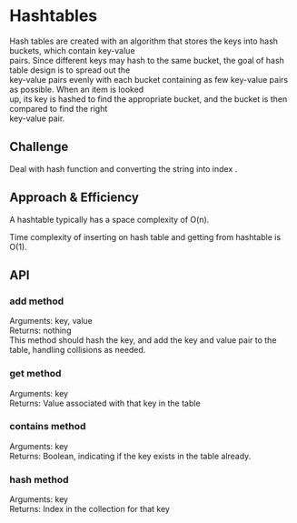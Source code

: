# Hashtables
<!-- Short summary or background information -->
Hash tables are created with an algorithm that stores the keys into hash buckets, which contain key-value <br>pairs. Since different keys may hash to the same bucket, the goal of hash table design is to spread out the <br>key-value pairs evenly with each bucket containing as few key-value pairs as possible. When an item is looked <br>up, its key is hashed to find the appropriate bucket, and the bucket is then compared to find the right <br>key-value pair. <br>

## Challenge
<!-- Description of the challenge -->
Deal with hash function and converting the string into index .<br>

## Approach & Efficiency
<!-- What approach did you take? Why? What is the Big O space/time for this approach? -->
A hashtable typically has a space complexity of O(n).<br>

Time complexity of inserting on hash table and getting from hashtable is O(1).<br>

## API
<!-- Description of each method publicly available in each of your hashtable -->
### add method
Arguments: key, value<br>
Returns: nothing<br>
This method should hash the key, and add the key and value pair to the table, handling collisions as needed.<br>

### get method
Arguments: key<br>
Returns: Value associated with that key in the table<br>

### contains method
Arguments: key<br>
Returns: Boolean, indicating if the key exists in the table already.<br>

### hash method
Arguments: key<br>
Returns: Index in the collection for that key<br>

